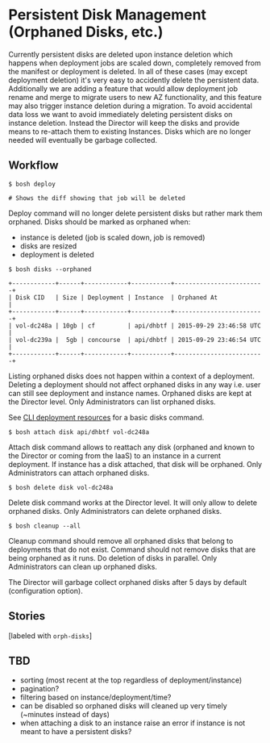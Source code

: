 # Persistent Disk Management (Orphaned Disks, etc.)

Currently persistent disks are deleted upon instance deletion which happens when deployment jobs are scaled down, completely removed from the manifest or deployment is deleted. In all of these cases (may except deployment deletion) it's very easy to accidently delete the persistent data. Additionally we are adding a feature that would allow deployment job rename and merge to migrate users to new AZ functionality, and this feature may also trigger instance deletion during a migration. To avoid accidental data loss we want to avoid immediately deleting persistent disks on instance deletion. Instead the Director will keep the disks and provide means to re-attach them to existing Instances. Disks which are no longer needed will eventually be garbage collected.

## Workflow

```
$ bosh deploy

# Shows the diff showing that job will be deleted
```

Deploy command will no longer delete persistent disks but rather mark them orphaned. Disks should be marked as orphaned when:

- instance is deleted (job is scaled down, job is removed)
- disks are resized
- deployment is deleted

```
$ bosh disks --orphaned

+------------+------+------------+-----------+-------------------------+
| Disk CID   | Size | Deployment | Instance  | Orphaned At             |
+------------+------+------------+-----------+-------------------------+
| vol-dc248a | 10gb | cf         | api/dhbtf | 2015-09-29 23:46:58 UTC |
| vol-dc239a |  5gb | concourse  | api/dhbtf | 2015-09-29 23:46:54 UTC |
+------------+------+------------+-----------+-------------------------+
```

Listing orphaned disks does not happen within a context of a deployment. Deleting a deployment should not affect orphaned disks in any way i.e. user can still see deployment and instance names. Orphaned disks are kept at the Director level. Only Administrators can list orphaned disks.

See [CLI deployment resources](cli-deployment-resources.md#disks) for a basic disks command.

```
$ bosh attach disk api/dhbtf vol-dc248a
```

Attach disk command allows to reattach any disk (orphaned and known to the Director or coming from the IaaS) to an instance in a current deployment. If instance has a disk attached, that disk will be orphaned. Only Administrators can attach orphaned disks.

```
$ bosh delete disk vol-dc248a
```

Delete disk command works at the Director level. It will only allow to delete orphaned disks. Only Administrators can delete orphaned disks.

```
$ bosh cleanup --all
```

Cleanup command should remove all orphaned disks that belong to deployments that do not exist. Command should not remove disks that are being orphaned as it runs. Do deletion of disks in parallel. Only Administrators can clean up orphaned disks.

The Director will garbage collect orphaned disks after 5 days by default (configuration option).

## Stories

[labeled with `orph-disks`]

## TBD

- sorting (most recent at the top regardless of deployment/instance)
- pagination?
- filtering based on instance/deployment/time?
- can be disabled so orphaned disks will cleaned up very timely (~minutes instead of days)
- when attaching a disk to an instance raise an error if instance is not meant to have a persistent disks?
